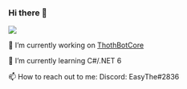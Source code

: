 ### Hi there 👋
![](https://komarev.com/ghpvc/?username=your-github-username&color=green)

 🔭 I’m currently working on [ThothBotCore](https://github.com/EasyThe/ThothBotCore)
 
 🌱 I’m currently learning C#/.NET 6
 
 📫 How to reach out to me: Discord: EasyThe#2836
